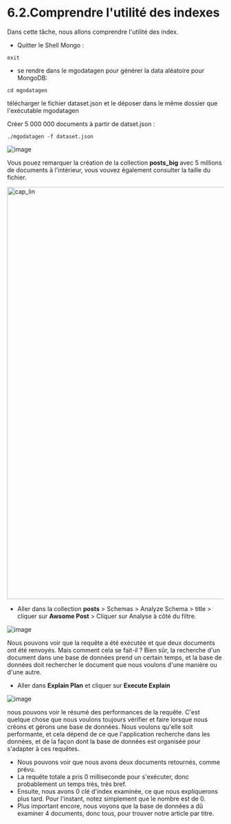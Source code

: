 # 6.2.Comprendre l'utilité des indexes

Dans cette tâche, nous allons comprendre l'utilité des index. 

* Quitter le Shell Mongo :
```
exit
```

* se rendre dans le mgodatagen pour générer la data aléatoire  pour MongoDB:

```
cd mgodatagen
```
télécharger le fichier dataset.json et le déposer dans le même dossier que l'exécutable mgodatagen

Créer 5 000 000 documents à partir de datset.json :
```
./mgodatagen -f dataset.json
```

![image](https://user-images.githubusercontent.com/73080397/212576336-4d6f61b4-797c-4c3a-8d97-a277dcfe78f0.png)

Vous pouez remarquer la création de la collection **posts_big** avec 5 millions de documents à l'intérieur, vous vouvez également consulter la taille du fichier.

<img width="957" alt="cap_lin" src="https://user-images.githubusercontent.com/73080397/212577227-e5fadf3e-1beb-4a8b-9120-26048f2eb42e.png">

* Aller dans la collection **posts** > Schemas > Analyze Schema > title > cliquer sur **Awsome Post** > Cliquer sur Analyse à côté du filtre.

![image](https://user-images.githubusercontent.com/73080397/212578090-07fcc677-2a62-4b72-8634-75b2a1399e84.png)


 Nous pouvons voir que la requête a été exécutée et que deux documents ont été renvoyés. Mais comment cela se fait-il ? Bien sûr, la recherche d'un document dans une base de données prend un certain temps, et la base de données doit rechercher le document que nous voulons d'une manière ou d'une autre.
 
 * Aller dans **Explain Plan** et cliquer sur **Execute Explain** 

![image](https://user-images.githubusercontent.com/73080397/212578566-af4f27d2-0c20-4731-b24a-ab5165d67b18.png)


 nous pouvons voir le résumé des performances de la requête. C'est quelque chose que nous voulons toujours vérifier et faire lorsque nous créons et gérons une base de données. Nous voulons qu'elle soit performante, et cela dépend de ce que l'application recherche dans les données, et de la façon dont la base de données est organisée pour s'adapter à ces requêtes.
 
* Nous pouvons voir que nous avons deux documents retournés, comme prévu. 
* La requête totale a pris 0 milliseconde pour s'exécuter, donc probablement un temps très, très bref. 
* Ensuite, nous avons 0 clé d'index examinée, ce que nous expliquerons plus tard. Pour l'instant, notez simplement que le nombre est de 0. 
* Plus important encore, nous voyons que la base de données a dû examiner 4 documents, donc tous, pour trouver notre article par titre. 
